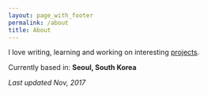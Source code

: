 ```yaml
---
layout: page_with_footer
permalink: /about
title: About
---
```


I love writing, learning and working on interesting [projects](/projects).

Currently based in: **Seoul, South Korea**

_Last updated Nov, 2017_
